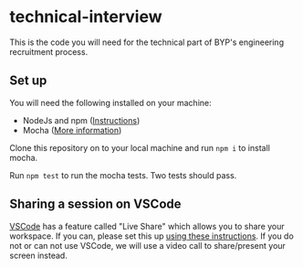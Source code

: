 # technical-interview

This is the code you will need for the technical part of BYP's engineering recruitment process.

## Set up

You will need the following installed on your machine:

- NodeJs and npm ([Instructions](https://docs.npmjs.com/downloading-and-installing-node-js-and-npm))
- Mocha ([More information](https://mochajs.org/))

Clone this repository on to your local machine and run `npm i` to install mocha.

Run `npm test` to run the mocha tests. Two tests should pass.

## Sharing a session on VSCode

[VSCode](https://code.visualstudio.com/) has a feature called "Live Share" which allows you to share your workspace. If you can, please set this up [using these instructions](https://docs.microsoft.com/en-us/visualstudio/liveshare/quickstart/share). If you do not or can not use VSCode, we will use a video call to share/present your screen instead.

